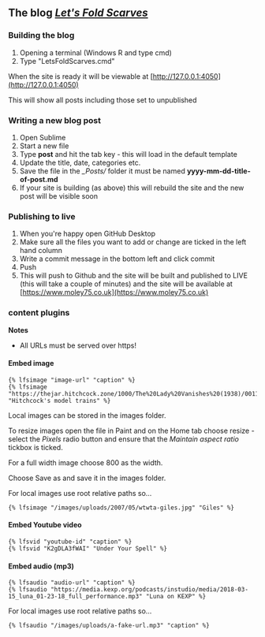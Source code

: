 ## The blog _[Let's Fold Scarves](https://www.moley75.co.uk/)_

### Building the blog
 1. Opening a terminal (Windows R and type cmd)
 2. Type "LetsFoldScarves.cmd"

When the site is ready it will be viewable at
[http://127.0.0.1:4050](http://127.0.0.1:4050)

This will show all posts including those set to unpublished

### Writing a new blog post
 1. Open Sublime
 2. Start a new file
 3. Type **post** and hit the tab key - this will load in the default template
 4. Update the title, date, categories etc.
 5. Save the file in the *_Posts/* folder it must be named **yyyy-mm-dd-title-of-post.md**
 6. If your site is building (as above) this will rebuild the site and the new post will be visible soon

### Publishing to live
 1. When you're happy open GitHub Desktop
 2. Make sure all the files you want to add or change are ticked in the left hand column
 3. Write a commit message in the bottom left and click commit
 4. Push
 5. This will push to Github and the site will be built and published to LIVE (this will take a couple of minutes) and the site will be available at [https://www.moley75.co.uk](https://www.moley75.co.uk)

### content plugins

**Notes**  
 - All URLs must be served over https!


#### Embed image
```
{% lfsimage "image-url" "caption" %}
{% lfsimage "https://thejar.hitchcock.zone/1000/The%20Lady%20Vanishes%20(1938)/0011.jpg" "Hitchcock's model trains" %}
```

Local images can be stored in the images folder.

To resize images open the file in Paint and on the Home tab choose resize - select the *Pixels* radio button and ensure that the *Maintain aspect ratio* tickbox is ticked.

For a full width image choose 800 as the width.

Choose Save as and save it in the images folder. 

For local images use root relative paths so...
```
{% lfsimage "/images/uploads/2007/05/wtwta-giles.jpg" "Giles" %}
```



#### Embed Youtube video
```
{% lfsvid "youtube-id" "caption" %}
{% lfsvid "K2gDLA3fWAI" "Under Your Spell" %}
```
#### Embed audio (mp3)
```
{% lfsaudio "audio-url" "caption" %}
{% lfsaudio "https://media.kexp.org/podcasts/instudio/media/2018-03-15_luna_01-23-18_full_performance.mp3" "Luna on KEXP" %}
```
For local images use root relative paths so...
```
{% lfsaudio "/images/uploads/a-fake-url.mp3" "caption" %}
```

